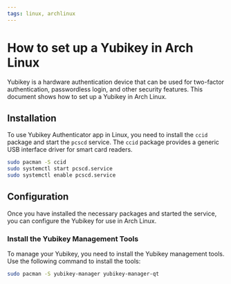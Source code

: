 ```yaml
---
tags: linux, archlinux
---
```


# How to set up a Yubikey in Arch Linux

Yubikey is a hardware authentication device that can be used for two-factor
authentication, passwordless login, and other security features. This document
shows how to set up a Yubikey in Arch Linux.

## Installation

To use Yubikey Authenticator app in Linux, you need to install the `ccid`
package and start the `pcscd` service. The `ccid` package provides a generic
USB interface driver for smart card readers.

```bash
sudo pacman -S ccid
sudo systemctl start pcscd.service
sudo systemctl enable pcscd.service
```

## Configuration

Once you have installed the necessary packages and started the service, you can
configure the Yubikey for use in Arch Linux.

### Install the Yubikey Management Tools

To manage your Yubikey, you need to install the Yubikey management tools. Use
the following command to install the tools:

```bash
sudo pacman -S yubikey-manager yubikey-manager-qt
```

